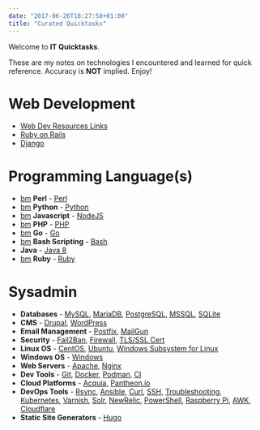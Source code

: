 ```yaml
---
date: "2017-06-26T18:27:58+01:00"
title: "Curated Quicktasks"
---
```


Welcome to **IT Quicktasks**.

These are my notes on technologies I encountered and learned for quick reference.
Accuracy is **NOT** implied. Enjoy!

# Web Development
* [Web Dev Resources Links](https://ismael.casimpan.com/quicktasks/links-webdev/)
* [Ruby on Rails](tags/ruby-on-rails)
* [Django](tags/django)

# Programming Language(s)

* [bm](https://ismael.casimpan.com/quicktasks/links-perl) **Perl** - [Perl](tags/perl)
* [bm](https://ismael.casimpan.com/quicktasks/links-python/) **Python** - [Python](tags/python)
* [bm](https://ismael.casimpan.com/quicktasks/links-js) **Javascript** - [NodeJS](tags/nodejs)
* [bm](https://ismael.casimpan.com/quicktasks/links-php/) **PHP** - [PHP](tags/php)
* [bm](https://ismael.casimpan.com/quicktasks/links-go/) **Go** - [Go](tags/golang)
* [bm](https://ismael.casimpan.com/quicktasks/links-bash/) **Bash Scripting** - [Bash](tags/bash)
* **Java** - [Java 8](tags/java8)
* [bm](https://ismael.casimpan.com/quicktasks/links-ruby/) **Ruby** - [Ruby](tags/ruby)

# Sysadmin

* **Databases** - [MySQL](tags/mysql/), [MariaDB](tags/mariadb/), [PostgreSQL](tags/postgresql), [MSSQL](tags/mssql), [SQLite](tags/sqlite)
* **CMS** - [Drupal](tags/drupal), [WordPress](tags/wordpress)
* **Email Management** - [Postfix](tags/postfix), [MailGun](tags/mailgun)
* **Security** - [Fail2Ban](tags/fail2ban), [Firewall](tags/firewall), [TLS/SSL Cert](tags/sslcert)
* **Linux OS** - [CentOS](tags/centos), [Ubuntu](tags/ubuntu), [Windows Subsystem for Linux](tags/wsl)
* **Windows OS** - [Windows](tags/windows)
* **Web Servers** - [Apache](tags/apache), [Nginx](tags/nginx)
* **Dev Tools** - [Git](tags/git), [Docker](tags/docker), [Podman](tags/podman), [CI](tags/ci)
* **Cloud Platforms** - [Acquia](tags/acquia), [Pantheon.io](tags/pantheon.io)
* **DevOps Tools** - [Rsync](tags/rsync), [Ansible](tags/ansible), [Curl](tags/curl), [SSH](tags/ssh), [Troubleshooting](tags/troubleshooting), [Kubernetes](tags/kubernetes), [Varnish](tags/varnish), [Solr](tags/solr), [NewRelic](tags/newrelic),  [PowerShell](tags/powershell), [Raspberry Pi](tags/raspberrypi), [AWK](tags/awk), [Cloudflare](tags/cloudflare)
* **Static Site Generators** - [Hugo](tags/hugo)
